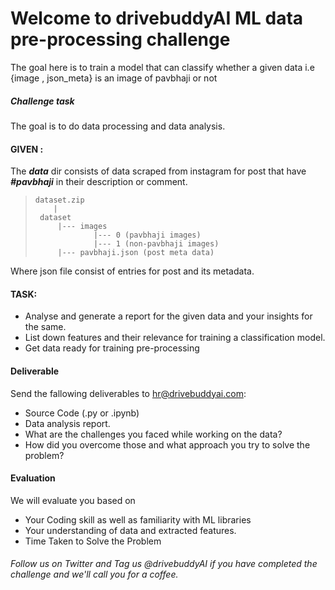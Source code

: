 # Welcome to drivebuddyAI ML data pre-processing challenge
The goal here is to train a model that can classify whether a given data i.e {image , json_meta} is an image of pavbhaji or not

#####  Challenge task
The goal is to do data processing and data analysis.

#### GIVEN :
The <i><b>data</i></b> dir consists of data scraped from instagram for post that have <i><b>#pavbhaji</i></b> in their description or comment.

>     dataset.zip
>         |
>      dataset
>          |--- images
>                  |--- 0 (pavbhaji images)
>                  |--- 1 (non-pavbhaji images)
>          |--- pavbhaji.json (post meta data)

Where json file consist of entries for post and its metadata.

#### TASK:

- Analyse and generate a report for the given data and your insights for the same.
- List down features and their relevance for training a classification model.
- Get data ready for training pre-processing


#### Deliverable
Send the fallowing deliverables to hr@drivebuddyai.com:
- Source Code (.py or .ipynb)
- Data analysis report.
- What are the challenges you faced while working on the data?
- How did you overcome those and what approach you try to solve the problem?


#### Evaluation
We will evaluate you based on
  - Your Coding skill as well as familiarity with ML libraries
  - Your understanding of data and extracted features.
  - Time Taken to Solve the Problem
  
###### Follow us on Twitter and Tag us @drivebuddyAI if you have completed the challenge and we'll call you for a coffee.

